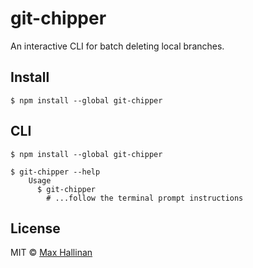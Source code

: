 # git-chipper

An interactive CLI for batch deleting local branches.


## Install

```
$ npm install --global git-chipper
```


## CLI

```
$ npm install --global git-chipper
```

```
$ git-chipper --help
	Usage
	  $ git-chipper
		# ...follow the terminal prompt instructions
```


## License

MIT © [Max Hallinan](https://github.com/maxhallinan)

